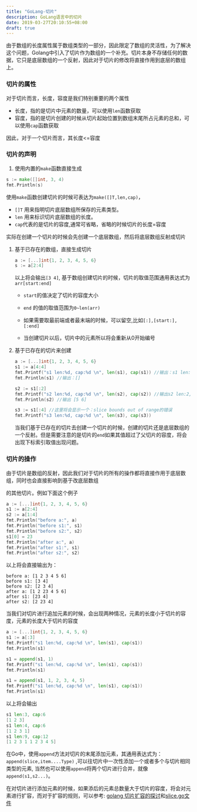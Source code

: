 ```yaml
---
title: "GoLang-切片"
description: GoLang语言中的切片
date: 2019-03-27T20:10:55+08:00
draft: true
---
```


​	由于数组的长度属性属于数组类型的一部分，因此限定了数组的灵活性，为了解决这个问题，Golang中引入了切片作为数组的一个补充。切片本身不存储任何的数据，它只是底层数组的一个反射，因此对于切片的修改将直接作用到底层的数组上。

### 切片的属性

对于切片而言，长度，容度是我们特别重要的两个属性

- 长度，指的是切片中元素的数量，可以使用`len`函数获取
- 容度，指的是切片创建的时候从切片起始位置到数组末尾所占元素的总和，可以使用`cap`函数获取

因此，对于一个切片而言，其长度<=容度

### 切片的声明

1.  使用内置的`make`函数直接生成

   ```go
   s := make([]int, 3, 4)
   fmt.Println(s)
   ```

   使用`make`函数创建切片的时候可表达为`make([]T,len,cap)`，

   - `[]T` 用来指明切片底层数组所保存的元素类型。
   - `len` 用来标识切片底层数组的长度。
   - `cap`代表的是切片的容度,通常可省略，省略的时候切片的长度=容度

   实际在创建一个切片的时候会先创建一个底层数组，然后将底层数组反射成切片

1. 基于已存在的数组，直接生成切片

   ```go
   a := [...]int{1, 2, 3, 4, 5, 6}
   s := a[2:4]
   ```

   以上将会输出`[3 4]`, 基于数组创建切片的时候，切片的取值范围通用表达式为`arr[start:end]`

   - `start`的值决定了切片的容度大小

   - `end` 的值的取值范围为`0~len(arr)`

   - 如果需要取最前端或者最末端的时候，可以留空,比如`[:],[start:],[:end]`

   - 当创建切片以后，切片中的元素所以将会重新从0开始编号

     

2. 基于已存在的切片来创建

   ```go
   a := [...]int{1, 2, 3, 4, 5, 6}
   s1 := a[4:4]
   fmt.Printf("s1 len:%d, cap:%d \n", len(s1), cap(s1)) //输出：s1 len:0, cap:2 
   fmt.Println(s1) //输出：[]
   
   s2 := s1[:2]
   fmt.Printf("s2 len:%d, cap:%d \n", len(s2), cap(s2)) //输出s2 len:2, cap:2 
   fmt.Println(s2) //输出 [5 6]
   
   s3 := s1[:4] //这里将会显示一个：slice bounds out of range的错误
   fmt.Printf("s3 len:%d, cap:%d \n", len(s3), cap(s3))
   ```

   当我们基于已存在的切片去创建一个切片的时候，创建的切片还是底层数组的一个反射。但是需要注意的是切片的`end`如果其值超过了父切片的容度，将会出现下标索引取值出现问题。

   

### 切片的操作

由于切片是数组的反射，因此我们对于切片的所有的操作都将直接作用于底层数组，同时也会直接影响到基于改底层数组

的其他切片。例如下面这个例子

```go
a := [...]int{1, 2, 3, 4, 5, 6}
s1 := a[2:4]
s2 := a[1:4]
fmt.Println("before a:", a)
fmt.Println("before s1:", s1)
fmt.Println("before s2:", s2)
s1[0] = 23
fmt.Println("after a:", a)
fmt.Println("after s1:", s1)
fmt.Println("after s2:", s2)
```

以上将会直接输出为：

```
before a: [1 2 3 4 5 6]
before s1: [3 4]
before s2: [2 3 4]
after a: [1 2 23 4 5 6]
after s1: [23 4]
after s2: [2 23 4]
```



当我们对切片进行追加元素的时候，会出现两种情况，元素的长度小于切片的容度，元素的长度大于切片的容度

```go
a := [...]int{1, 2, 3, 4, 5, 6}
s1 := a[:3]
fmt.Printf("s1 len:%d, cap:%d \n", len(s1), cap(s1))
fmt.Println(s1)

s1 = append(s1, 1) 
fmt.Printf("s1 len:%d, cap:%d \n", len(s1), cap(s1))
fmt.Println(s1)

s1 = append(s1, 1, 2, 3, 4, 5)
fmt.Printf("s1 len:%d, cap:%d \n", len(s1), cap(s1))
fmt.Println(s1)
```

以上将会输出

```go
s1 len:3, cap:6 
[1 2 3]
s1 len:4, cap:6 
[1 2 3 1]
s1 len:9, cap:12 
[1 2 3 1 1 2 3 4 5]
```

在Go中，使用`append`方法对切片的末尾添加元素，其通用表达式为：`append(slice,item....Type)` ,可以往切片中一次性添加一个或者多个与切片相同类型的元素, 当然也可以使用`append`将两个切片进行合并，就像`append(s1,s2...)`。

在对切片进行添加元素的时候，如果添后的元素总数量大于切片的容度，将会对元素进行扩容，而对于扩容的规则，可以参考: [golang 切片扩容的探讨](https://studygolang.com/articles/16052?fr=sidebar)和[slice.go文件](https://github.com/golang/go/blob/master/src/runtime/slice.go)



